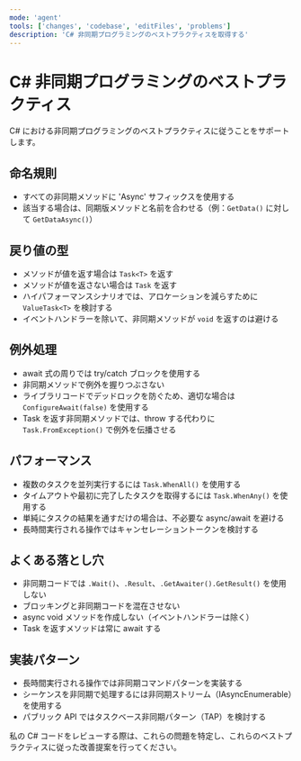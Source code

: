 ```yaml
---
mode: 'agent'
tools: ['changes', 'codebase', 'editFiles', 'problems']
description: 'C# 非同期プログラミングのベストプラクティスを取得する'
---
```


# C# 非同期プログラミングのベストプラクティス

C# における非同期プログラミングのベストプラクティスに従うことをサポートします。

## 命名規則

- すべての非同期メソッドに 'Async' サフィックスを使用する
- 該当する場合は、同期版メソッドと名前を合わせる（例：`GetData()` に対して `GetDataAsync()`）

## 戻り値の型

- メソッドが値を返す場合は `Task<T>` を返す
- メソッドが値を返さない場合は `Task` を返す
- ハイパフォーマンスシナリオでは、アロケーションを減らすために `ValueTask<T>` を検討する
- イベントハンドラーを除いて、非同期メソッドが `void` を返すのは避ける

## 例外処理

- await 式の周りでは try/catch ブロックを使用する
- 非同期メソッドで例外を握りつぶさない
- ライブラリコードでデッドロックを防ぐため、適切な場合は `ConfigureAwait(false)` を使用する
- Task を返す非同期メソッドでは、throw する代わりに `Task.FromException()` で例外を伝播させる

## パフォーマンス

- 複数のタスクを並列実行するには `Task.WhenAll()` を使用する
- タイムアウトや最初に完了したタスクを取得するには `Task.WhenAny()` を使用する
- 単純にタスクの結果を通すだけの場合は、不必要な async/await を避ける
- 長時間実行される操作ではキャンセレーショントークンを検討する

## よくある落とし穴

- 非同期コードでは `.Wait()`、`.Result`、`.GetAwaiter().GetResult()` を使用しない
- ブロッキングと非同期コードを混在させない
- async void メソッドを作成しない（イベントハンドラーは除く）
- Task を返すメソッドは常に await する

## 実装パターン

- 長時間実行される操作では非同期コマンドパターンを実装する
- シーケンスを非同期で処理するには非同期ストリーム（IAsyncEnumerable<T>）を使用する
- パブリック API ではタスクベース非同期パターン（TAP）を検討する

私の C# コードをレビューする際は、これらの問題を特定し、これらのベストプラクティスに従った改善提案を行ってください。